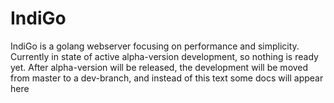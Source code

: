 # IndiGo
IndiGo is a golang webserver focusing on performance and simplicity. Currently in state of active alpha-version development, so nothing is ready yet. After alpha-version will be released, the development will be moved from master to a dev-branch, and instead of this text some docs will appear here
